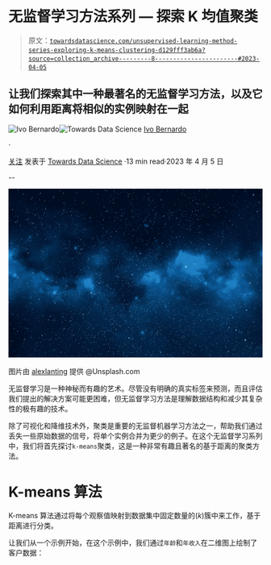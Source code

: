 # 无监督学习方法系列 — 探索 K 均值聚类

> 原文：[`towardsdatascience.com/unsupervised-learning-method-series-exploring-k-means-clustering-d129fff3ab6a?source=collection_archive---------8-----------------------#2023-04-05`](https://towardsdatascience.com/unsupervised-learning-method-series-exploring-k-means-clustering-d129fff3ab6a?source=collection_archive---------8-----------------------#2023-04-05)

## 让我们探索其中一种最著名的无监督学习方法，以及它如何利用距离将相似的实例映射在一起

[](https://ivopbernardo.medium.com/?source=post_page-----d129fff3ab6a--------------------------------)![Ivo Bernardo](https://ivopbernardo.medium.com/?source=post_page-----d129fff3ab6a--------------------------------)[](https://towardsdatascience.com/?source=post_page-----d129fff3ab6a--------------------------------)![Towards Data Science](https://towardsdatascience.com/?source=post_page-----d129fff3ab6a--------------------------------) [Ivo Bernardo](https://ivopbernardo.medium.com/?source=post_page-----d129fff3ab6a--------------------------------)

·

[关注](https://medium.com/m/signin?actionUrl=https%3A%2F%2Fmedium.com%2F_%2Fsubscribe%2Fuser%2F74eec53531c0&operation=register&redirect=https%3A%2F%2Ftowardsdatascience.com%2Funsupervised-learning-method-series-exploring-k-means-clustering-d129fff3ab6a&user=Ivo+Bernardo&userId=74eec53531c0&source=post_page-74eec53531c0----d129fff3ab6a---------------------post_header-----------) 发表于 [Towards Data Science](https://towardsdatascience.com/?source=post_page-----d129fff3ab6a--------------------------------) ·13 min read·2023 年 4 月 5 日[](https://medium.com/m/signin?actionUrl=https%3A%2F%2Fmedium.com%2F_%2Fvote%2Ftowards-data-science%2Fd129fff3ab6a&operation=register&redirect=https%3A%2F%2Ftowardsdatascience.com%2Funsupervised-learning-method-series-exploring-k-means-clustering-d129fff3ab6a&user=Ivo+Bernardo&userId=74eec53531c0&source=-----d129fff3ab6a---------------------clap_footer-----------)

--

[](https://medium.com/m/signin?actionUrl=https%3A%2F%2Fmedium.com%2F_%2Fbookmark%2Fp%2Fd129fff3ab6a&operation=register&redirect=https%3A%2F%2Ftowardsdatascience.com%2Funsupervised-learning-method-series-exploring-k-means-clustering-d129fff3ab6a&source=-----d129fff3ab6a---------------------bookmark_footer-----------)![](img/d3f57dc819639ea669371626800d21bd.png)

图片由 [alexlanting](https://unsplash.com/pt-br/@alexlanting) 提供 @Unsplash.com

无监督学习是一种神秘而有趣的艺术。尽管没有明确的真实标签来预测，而且评估我们提出的解决方案可能更困难，但无监督学习方法是理解数据结构和减少其复杂性的极有趣的技术。

除了可视化和降维技术外，聚类是重要的无监督机器学习方法之一，帮助我们通过丢失一些原始数据的信号，将单个实例合并为更少的例子。在这个无监督学习系列中，我们将首先探讨`k-means`聚类，这是一种非常有趣且著名的基于距离的聚类方法。

# K-means 算法

K-means 算法通过将每个观察值映射到数据集中固定数量的(*k*)簇中来工作，基于距离进行分类。

让我们从一个示例开始，在这个示例中，我们通过`年龄`和`年收入`在二维图上绘制了客户数据：
